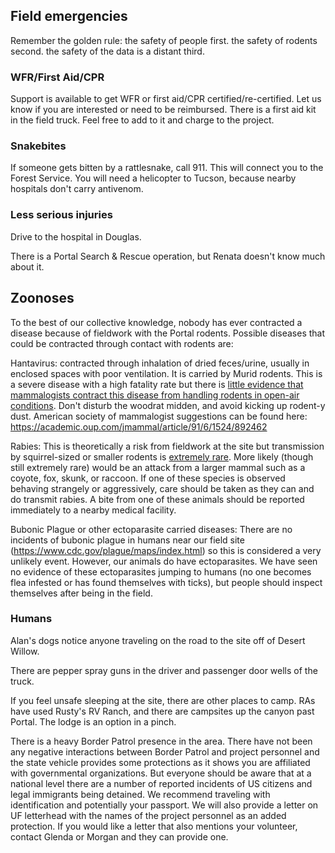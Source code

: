 ## Field emergencies

Remember the golden rule: the safety of people first. the safety of rodents second. the safety of the data is a distant third. 

### WFR/First Aid/CPR

Support is available to get WFR or first aid/CPR certified/re-certified. Let us know if you are interested or need to be reimbursed. There is a first aid kit in the field truck. Feel free to add to it and charge to the project.

### Snakebites

If someone gets bitten by a rattlesnake, call 911. This will connect you to the Forest Service. You will need a helicopter to Tucson, because nearby hospitals don't carry antivenom.

### Less serious injuries

Drive to the hospital in Douglas.

There is a Portal Search & Rescue operation, but Renata doesn't know much about it.

## Zoonoses

To the best of our collective knowledge, nobody has ever contracted a disease because of fieldwork with the Portal rodents. Possible diseases that could be contracted through contact with rodents are:

Hantavirus: contracted through inhalation of dried feces/urine, usually in enclosed spaces with poor ventilation. It is carried by Murid rodents. This is a severe disease with a high fatality rate but there is [little evidence that mammalogists contract this disease from handling rodents in open-air conditions](https://www.ncbi.nlm.nih.gov/pmc/articles/PMC2857298/). Don't disturb the woodrat midden, and avoid kicking up rodent-y dust. American society of mammalogist suggestions can be found here: https://academic.oup.com/jmammal/article/91/6/1524/892462

Rabies: This is theoretically a risk from fieldwork at the site but transmission by squirrel-sized or smaller rodents is [extremely rare](https://www.mdedge.com/emergencymedicine/article/174385/infectious-diseases/when-rodents-attack-review-rabies-and-post). More likely (though still extremely rare) would be an attack from a larger mammal such as a coyote, fox, skunk, or raccoon. If one of these species is observed behaving strangely or aggressively, care should be taken as they can and do transmit rabies. A bite from one of these animals should be reported immediately to a nearby medical facility.

Bubonic Plague or other ectoparasite carried diseases: There are no incidents of bubonic plague in humans near our field site (https://www.cdc.gov/plague/maps/index.html) so this is considered a very unlikely event. However, our animals do have ectoparasites. We have seen no evidence of these ectoparasites jumping to humans (no one becomes flea infested or has found themselves with ticks), but people should inspect themselves after being in the field.

### Humans

Alan's dogs notice anyone traveling on the road to the site off of Desert Willow. 

There are pepper spray guns in the driver and passenger door wells of the truck.

If you feel unsafe sleeping at the site, there are other places to camp. RAs have used Rusty's RV Ranch, and there are campsites up the canyon past Portal. The lodge is an option in a pinch.

There is a heavy Border Patrol presence in the area. There have not been any negative interactions between Border Patrol and project personnel and the state vehicle provides some protections as it shows you are affiliated with governmental organizations. But everyone should be aware that at a national level there are a number of reported incidents of US citizens and legal immigrants being detained. We recommend traveling with identification and potentially your passport. We will also provide a letter on UF letterhead with the names of the project personnel as an added protection. If you would like a letter that also mentions your volunteer, contact Glenda or Morgan and they can provide one.